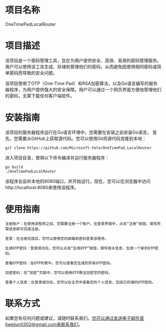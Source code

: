 # 项目名称

OneTimePadLocalRouter
# 项目描述

该项目是一个密码管理工具，旨在为用户提供安全、高效、易用的密码管理服务。用户可以使用该工具生成、存储和管理他们的密码，从而避免因使用相同密码或简单密码而导致的安全问题。

该项目使用了OTP（One-Time Pad）和RSA加密算法，以及Go语言编写的服务器程序，为用户提供强大的安全保障。用户可以通过一个网页界面方便地管理他们的密码，无需下载任何客户端软件。
# 安装指南

该项目的服务器程序运行在Go语言环境中，您需要在安装之前安装Go语言。
首先，您需要从GitHub上获取源代码。您可以使用Git将源代码克隆到本地：

```
git clone https://github.com/Microsoft-tele/OneTimePad_LocalRouter
```

进入项目目录，使用以下命令编译并运行服务器程序：
```
go build
./OneTimePadLocalRouter
```

该程序会监听本地的8080端口，并开始运行。现在，您可以在浏览器中访问http://localhost:8080来使用该程序。

# 使用指南

    注册账户：在使用该程序之前，您需要注册一个账户。在登录界面中，点击“注册”按钮，填写所需信息即可完成注册。

    登录：在注册完成后，您可以使用您的邮箱和密码登录该程序。

    生成OTP密码：登录成功后，您可以点击“生成OTP”按钮，填写相关信息，生成一个新的OTP密码。

    查看OTP密码：在OTP列表中，您可以查看您生成的所有OTP密码。

    加密密码：在“加密”页面中，您可以使用OTP算法加密您的密码。

    查看个人信息：在登录成功后，您可以在主页中查看您的个人信息，包括已存储的OTP密码。

# 联系方式

如果您有任何问题或建议，请随时联系我们。您可以通过发送电子邮件至liweijun0302@gmail.com来联系我们。
